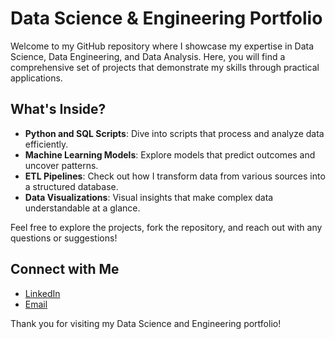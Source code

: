 # Data Science & Engineering Portfolio

Welcome to my GitHub repository where I showcase my expertise in Data Science, Data Engineering, and Data Analysis. Here, you will find a comprehensive set of projects that demonstrate my skills through practical applications.

## What's Inside?

- **Python and SQL Scripts**: Dive into scripts that process and analyze data efficiently.
- **Machine Learning Models**: Explore models that predict outcomes and uncover patterns.
- **ETL Pipelines**: Check out how I transform data from various sources into a structured database.
- **Data Visualizations**: Visual insights that make complex data understandable at a glance.

Feel free to explore the projects, fork the repository, and reach out with any questions or suggestions!

## Connect with Me

- [LinkedIn](https://www.linkedin.com/in/brandon-walters-172b29208/) 
- [Email](mailto:brandon.walters624@gmail.com)
  
Thank you for visiting my Data Science and Engineering portfolio!
